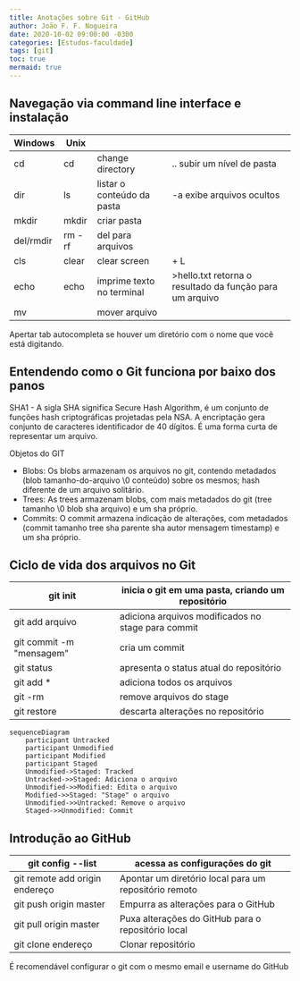 ```yaml
---
title: Anotações sobre Git - GitHub
author: João F. F. Nogueira
date: 2020-10-02 09:00:00 -0300
categories: [Estudos-faculdade]
tags: [git]
toc: true
mermaid: true
---
```


## Navegação via command line interface e instalação

| Windows   | Unix   |                            |                                                          |
| --------- | ------ | -------------------------- | -------------------------------------------------------- |
| cd        | cd     | change directory           | .. subir um nível de pasta                               |
| dir       | ls     | listar o conteúdo da pasta | -a exibe arquivos ocultos                                |
| mkdir     | mkdir  | criar pasta                |                                                          |
| del/rmdir | rm -rf | del para arquivos          |                                                          |
| cls       | clear  | clear screen               | <Ctrl> + L                                               |
| echo      | echo   | imprime texto no terminal  | >hello.txt retorna o resultado da função para um arquivo |
| mv        |        | mover arquivo              |                                                          |

Apertar tab autocompleta se houver um diretório com o nome que você está digitando.

## Entendendo como o Git funciona por baixo dos panos

SHA1 - A sigla SHA significa Secure Hash Algorithm, é um conjunto de funções hash criptográficas projetadas pela NSA. A encriptação gera conjunto de caracteres identificador de 40 dígitos. É uma forma curta de representar um arquivo.

Objetos do GIT

- Blobs: Os blobs armazenam os arquivos no git, contendo metadados (blob tamanho-do-arquivo \0 conteúdo) sobre os mesmos; hash diferente de um arquivo solitário.
- Trees: As trees armazenam blobs, com mais metadados do git (tree tamanho \0 blob sha arquivo) e um sha próprio.
- Commits: O commit armazena indicação de alterações, com metadados (commit tamanho tree sha parente sha autor mensagem timestamp) e um sha próprio.

## Ciclo de vida dos arquivos no Git

| git init                 | inicia o git em uma pasta, criando um repositório  |
| ------------------------ | -------------------------------------------------- |
| git add arquivo          | adiciona arquivos modificados no stage para commit |
| git commit -m "mensagem" | cria um commit                                     |
| git status               | apresenta o status atual do repositório            |
| git add *                | adiciona todos os arquivos                         |
| git -rm                  | remove arquivos do stage                           |
| git restore              | descarta alterações no repositório                 |

```mermaid
sequenceDiagram
    participant Untracked
    participant Unmodified
    participant Modified
    participant Staged
    Unmodified->Staged: Tracked
    Untracked->>Staged: Adiciona o arquivo
    Unmodified->>Modified: Edita o arquivo
    Modified->>Staged: "Stage" o arquivo
    Unmodified->>Untracked: Remove o arquivo
    Staged->>Unmodified: Commit
```

## Introdução ao GitHub

| git config --list              | acessa as configurações do git                        |
| ------------------------------ | ----------------------------------------------------- |
| git remote add origin endereço | Apontar um diretório local para um repositório remoto |
| git push origin master         | Empurra as alterações para o GitHub                   |
| git pull origin master         | Puxa alterações do GitHub para o repositório local    |
| git clone endereço             | Clonar repositório                                    |

É recomendável configurar o git com o mesmo email e username do GitHub